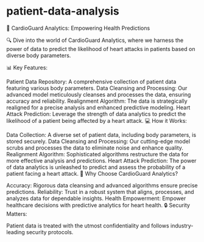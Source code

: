 # patient-data-analysis

🏥 CardioGuard Analytics: Empowering Health Predictions

🔍 Dive into the world of CardioGuard Analytics, where we harness the power of data to predict the likelihood of heart attacks in patients based on diverse body parameters.

📊 Key Features:

Patient Data Repository: A comprehensive collection of patient data featuring various body parameters.
Data Cleansing and Processing: Our advanced model meticulously cleanses and processes the data, ensuring accuracy and reliability.
Realignment Algorithm: The data is strategically realigned for a precise analysis and enhanced predictive modeling.
Heart Attack Prediction: Leverage the strength of data analytics to predict the likelihood of a patient being affected by a heart attack.
💻 How it Works:

Data Collection: A diverse set of patient data, including body parameters, is stored securely.
Data Cleansing and Processing: Our cutting-edge model scrubs and processes the data to eliminate noise and enhance quality.
Realignment Algorithm: Sophisticated algorithms restructure the data for more effective analysis and predictions.
Heart Attack Prediction: The power of data analytics is unleashed to predict and assess the probability of a patient facing a heart attack.
🌟 Why Choose CardioGuard Analytics?

Accuracy: Rigorous data cleansing and advanced algorithms ensure precise predictions.
Reliability: Trust in a robust system that aligns, processes, and analyzes data for dependable insights.
Health Empowerment: Empower healthcare decisions with predictive analytics for heart health.
🔒 Security Matters:

Patient data is treated with the utmost confidentiality and follows industry-leading security protocols.
